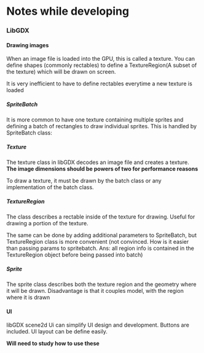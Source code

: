 <h1> Notes while developing</h1>


<h3> LibGDX</h3>

<h4> Drawing images </h3>

When an image file is loaded into the GPU, this is called a texture. You can define shapes (commonly rectables) 
to define a TextureRegion(A subset of the texture) which will be drawn on screen.

It is very inefficient to have to define rectables everytime a new texture is loaded

<h5>SpriteBatch</h5>
It is more common to have one texture containing multiple sprites and defining a batch of
rectangles to draw individual sprites. This is handled by SpriteBatch class:


<h5>Texture</h5>

The texture class in libGDX decodes an image file and creates a texture.
**The image dimensions should be powers of two for performance reasons**

To draw a texture, it must be drawn by the batch class or any implementation of the batch class.

<h5> TextureRegion </h5> 

The class describes a rectable inside of the texture for drawing. Useful for drawing
a portion of the texture. 

The same can be done by adding additional parameters to SpriteBatch, but 
TextureRegion class is more convenient (not convinced. How is it easier than passing params to spritebatch. Ans: all region info is contained in the TextureRegion object before being passed into batch)

<h5> Sprite </h5>

The sprite class describes both the texture region and the geometry where it will be drawn.
Disadvantage is that it couples model, with the region where it is drawn


<h4>UI</h4>

libGDX scene2d Ui can simplify UI design and development.
Buttons are included.
UI layout can be define easily.

**Will need to study how to use these**